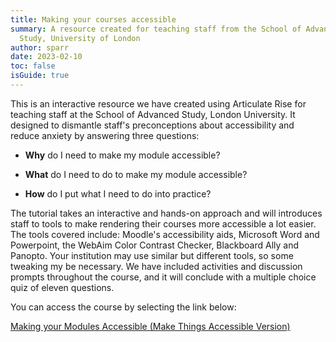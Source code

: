 ```yaml
---
title: Making your courses accessible
summary: A resource created for teaching staff from the School of Advanced
  Study, University of London
author: sparr
date: 2023-02-10
toc: false
isGuide: true
---
```

This is an interactive resource we have created using Articulate Rise for teaching staff at the School of Advanced Study, London University. It designed to dismantle staff's preconceptions about accessibility and reduce anxiety by answering three questions: 

* **Why** do I need to make my module accessible?

* **What** do I need to do to make my module accessible?

* **How** do I put what I need to do into practice?

The tutorial takes an interactive and hands-on approach and will introduces staff to tools to make rendering their courses more accessible a lot easier. The tools covered include: Moodle's accessibility aids, Microsoft Word and Powerpoint, the WebAim Color Contrast Checker, Blackboard Ally and Panopto. Your institution may use similar but different tools, so some tweaking my be necessary. We have included activities and discussion prompts throughout the course, and it will conclude with a multiple choice quiz of eleven questions. 

You can access the course by selecting the link below:

[Making your Modules Accessible (Make Things Accessible Version)](https://rise.articulate.com/share/1f-BmeBp63PU5QrG58Ma5inXIgsRdKXF)